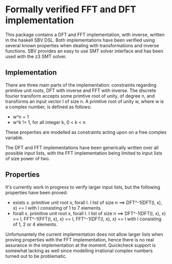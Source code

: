 Formally verified FFT and DFT implementation
============================================

This package contains a DFT and FFT implementation, with inverse,
written in the haskell SBV DSL.
Both implementations have been verified using several known properties
when dealing with transformations and inverse functions.
SBV provides an easy to use SMT solver interface and has been used with the z3 SMT solver.

Implementation
--------------
There are three main parts of the implementation: constraints regarding primtive unit roots, DFT with inverse and FFT with inverse.
The discrete fourier transform accepts some primtive root of unity, of degree n, and transforms an input vector l of size n.
A primtive root of unity w, where w is a complex number, is defined as follows:

 * w^n = 1
 * w^k != 1, for all integer k, 0 < k < n

These properties are modelled as constraints acting upon on a free complex variable.

The DFT and FFT implementations have been generically written over all possible input lists, with the FFT implementation being limited to input lists of size power of two.


Properties
----------
It's currently work in progress to verify larger input lists, but the following properties have been proved:

* exists x. primitive unit root x, forall l. l list of size n ==> DFT^-1(DFT(l, x), x) == l
  with l consisting of 1 to 7 elements.
* forall x. primitive unit root x, forall l. l list of size n ==> DFT^-1(DFT(l, x), x) == l, FFT^-1(FFT(l, x), x) == l, FFT^-1(DFT(l, x), x) == l
  with l consisting of 1, 2 or 4 elements.

Unfortunantely the current implementation does not allow larger lists when proving properties with the FFT implementation, hence there is no real assurance in the implementation at the moment. Quickcheck support is somewhat lacking as well since modelling irrational complex numbers turned out to be problematic.
